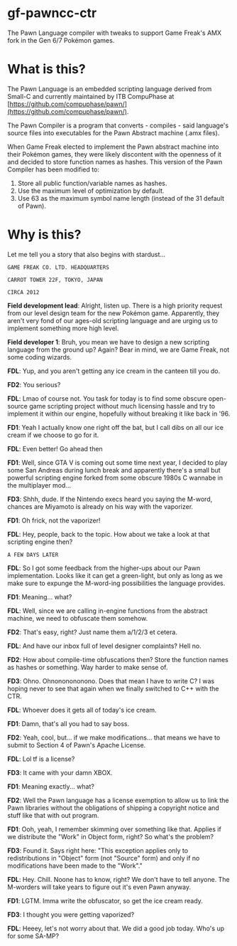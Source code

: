 # gf-pawncc-ctr
The Pawn Language compiler with tweaks to support Game Freak's AMX fork in the Gen 6/7 Pokémon games.

# What is this?

The Pawn Language is an embedded scripting language derived from Small-C and currently maintained by ITB CompuPhase at [https://github.com/compuphase/pawn/](https://github.com/compuphase/pawn/).

The Pawn Compiler is a program that converts - compiles - said language's source files into executables for the Pawn Abstract machine (.amx files).

When Game Freak elected to implement the Pawn abstract machine into their Pokémon games, they were likely discontent with the openness of it and decided to store function names as hashes.
This version of the Pawn Compiler has been modified to:

1. Store all public function/variable names as hashes.
2. Use the maximum level of optimization by default.
3. Use 63 as the maximum symbol name length (instead of the 31 default of Pawn).

# Why is this?

Let me tell you a story that also begins with stardust...

`GAME FREAK CO. LTD. HEADQUARTERS`

`CARROT TOWER 22F, TOKYO, JAPAN`

`CIRCA 2012`

**Field development lead**: Alright, listen up. There is a high priority request from our level design team for the new Pokémon game. Apparently, they aren't very fond of our ages-old scripting language and are urging us to implement something more high level.

**Field developer 1**: Bruh, you mean we have to design a new scripting language from the ground up? Again? Bear in mind, we are Game Freak, not some coding wizards.

**FDL**: Yup, and you aren't getting any ice cream in the canteen till you do.

**FD2**: You serious?

**FDL**: Lmao of course not. You task for today is to find some obscure open-source game scripting project without much licensing hassle and try to implement it within our engine, hopefully without breaking it like back in '96.

**FD1**: Yeah I actually know one right off the bat, but I call dibs on all our ice cream if we choose to go for it.

**FDL**: Even better! Go ahead then

**FD1**: Well, since GTA V is coming out some time next year, I decided to play some San Andreas during lunch break and apparently there's a small but powerful scripting engine forked from some obscure 1980s C wannabe in the multiplayer mod...

**FD3**: Shhh, dude. If the Nintendo execs heard you saying the M-word, chances are Miyamoto is already on his way with the vaporizer.

**FD1**: Oh frick, not the vaporizer!

**FDL**: Hey, people, back to the topic. How about we take a look at that scripting engine then?

`A FEW DAYS LATER`

**FDL**: So I got some feedback from the higher-ups about our Pawn implementation. Looks like it can get a green-light, but only as long as we make sure to expunge the M-word-ing possibilities the language provides.

**FD1**: Meaning... what?

**FDL**: Well, since we are calling in-engine functions from the abstract machine, we need to obfuscate them somehow.

**FD2**: That's easy, right? Just name them a/1/2/3 et cetera.

**FDL**: And have our inbox full of level designer complaints? Hell no.

**FD2**: How about compile-time obfuscations then? Store the function names as hashes or something. Way harder to make sense of.

**FD3**: Ohno. Ohnononononono. Does that mean I have to write C? I was hoping never to see that again when we finally switched to C++ with the CTR.

**FDL**: Whoever does it gets all of today's ice cream.

**FD1**: Damn, that's all you had to say boss.

**FD2**: Yeah, cool, but... if we make modifications... that means we have to submit to Section 4 of Pawn's Apache License.

**FDL**: Lol tf is a license?

**FD3**: It came with your damn XBOX.

**FD1**: Meaning exactly... what?

**FD2**: Well the Pawn language has a license exemption to allow us to link the Pawn libraries without the obligations of shipping a copyright notice and stuff like that with out program.

**FD1**: Ooh, yeah, I remember skimming over something like that. Applies if we distribute the "Work" in Object form, right? So what's the problem?

**FD3**: Found it. Says right here: "This exception applies only to redistributions in "Object" form (not "Source" form) and only if no modifications have been made to the "Work"."

**FDL**: Hey. Chill. Noone has to know, right? We don't have to tell anyone. The M-worders will take years to figure out it's even Pawn anyway.

**FD1**: LGTM. Imma write the obfuscator, so get the ice cream ready.

**FD3**: I thought you were getting vaporized?

**FDL**: Heeey, let's not worry about that. We did a good job today. Who's up for some SA-MP?

